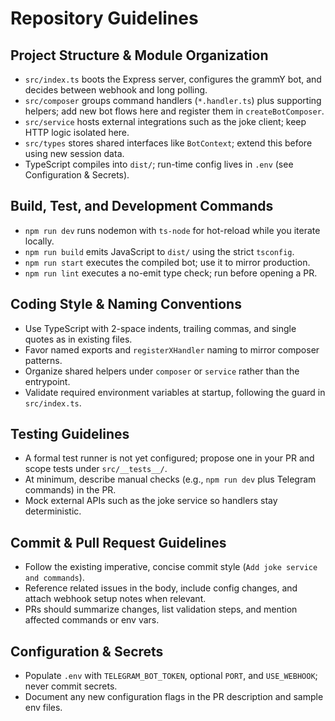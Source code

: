 # Repository Guidelines

## Project Structure & Module Organization
- `src/index.ts` boots the Express server, configures the grammY bot, and decides between webhook and long polling.
- `src/composer` groups command handlers (`*.handler.ts`) plus supporting helpers; add new bot flows here and register them in `createBotComposer`.
- `src/service` hosts external integrations such as the joke client; keep HTTP logic isolated here.
- `src/types` stores shared interfaces like `BotContext`; extend this before using new session data.
- TypeScript compiles into `dist/`; run-time config lives in `.env` (see Configuration & Secrets).

## Build, Test, and Development Commands
- `npm run dev` runs nodemon with `ts-node` for hot-reload while you iterate locally.
- `npm run build` emits JavaScript to `dist/` using the strict `tsconfig`.
- `npm run start` executes the compiled bot; use it to mirror production.
- `npm run lint` executes a no-emit type check; run before opening a PR.

## Coding Style & Naming Conventions
- Use TypeScript with 2-space indents, trailing commas, and single quotes as in existing files.
- Favor named exports and `registerXHandler` naming to mirror composer patterns.
- Organize shared helpers under `composer` or `service` rather than the entrypoint.
- Validate required environment variables at startup, following the guard in `src/index.ts`.

## Testing Guidelines
- A formal test runner is not yet configured; propose one in your PR and scope tests under `src/__tests__/`.
- At minimum, describe manual checks (e.g., `npm run dev` plus Telegram commands) in the PR.
- Mock external APIs such as the joke service so handlers stay deterministic.

## Commit & Pull Request Guidelines
- Follow the existing imperative, concise commit style (`Add joke service and commands`).
- Reference related issues in the body, include config changes, and attach webhook setup notes when relevant.
- PRs should summarize changes, list validation steps, and mention affected commands or env vars.

## Configuration & Secrets
- Populate `.env` with `TELEGRAM_BOT_TOKEN`, optional `PORT`, and `USE_WEBHOOK`; never commit secrets.
- Document any new configuration flags in the PR description and sample env files.

